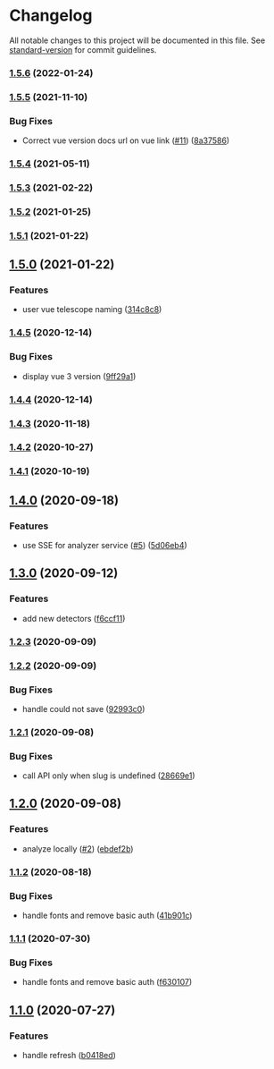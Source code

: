 # Changelog

All notable changes to this project will be documented in this file. See [standard-version](https://github.com/conventional-changelog/standard-version) for commit guidelines.

### [1.5.6](https://github.com/nuxtlabs/vue-telescope-extensions/compare/v1.5.5...v1.5.6) (2022-01-24)

### [1.5.5](https://github.com/nuxtlabs/vue-telescope-extensions/compare/v1.5.4...v1.5.5) (2021-11-10)


### Bug Fixes

* Correct vue version docs url on vue link ([#11](https://github.com/nuxtlabs/vue-telescope-extensions/issues/11)) ([8a37586](https://github.com/nuxtlabs/vue-telescope-extensions/commit/8a37586141def69c3c291d525ad808ceee72898c))

### [1.5.4](https://github.com/nuxtlabs/vue-telescope-extensions/compare/v1.5.3...v1.5.4) (2021-05-11)

### [1.5.3](https://github.com/nuxtlabs/vue-telescope-extensions/compare/v1.5.2...v1.5.3) (2021-02-22)

### [1.5.2](https://github.com/nuxt-company/vue-telescope-extensions/compare/v1.5.1...v1.5.2) (2021-01-25)

### [1.5.1](https://github.com/nuxt-company/vue-telemetry-extensions/compare/v1.5.0...v1.5.1) (2021-01-22)

## [1.5.0](https://github.com/nuxt-company/vue-telemetry-extensions/compare/v1.4.5...v1.5.0) (2021-01-22)


### Features

* user vue telescope naming ([314c8c8](https://github.com/nuxt-company/vue-telemetry-extensions/commit/314c8c8f9735540aa9ff8276913a20bf11c5e3fe))

### [1.4.5](https://github.com/nuxt-company/vue-telemetry-extensions/compare/v1.4.4...v1.4.5) (2020-12-14)


### Bug Fixes

* display vue 3 version ([9ff29a1](https://github.com/nuxt-company/vue-telemetry-extensions/commit/9ff29a10d0e19e6adc6f81695739e1c0a5b83f11))

### [1.4.4](https://github.com/nuxt-company/vue-telemetry-extensions/compare/v1.4.3...v1.4.4) (2020-12-14)

### [1.4.3](https://github.com/nuxt-company/vue-telemetry-extensions/compare/v1.4.2...v1.4.3) (2020-11-18)

### [1.4.2](https://github.com/nuxt-company/vue-telemetry-extensions/compare/v1.4.1...v1.4.2) (2020-10-27)

### [1.4.1](https://github.com/nuxt-company/vue-telemetry-extensions/compare/v1.4.0...v1.4.1) (2020-10-19)

## [1.4.0](https://github.com/nuxt-company/vue-telemetry-extensions/compare/v1.3.0...v1.4.0) (2020-09-18)


### Features

* use SSE for analyzer service ([#5](https://github.com/nuxt-company/vue-telemetry-extensions/issues/5)) ([5d06eb4](https://github.com/nuxt-company/vue-telemetry-extensions/commit/5d06eb48bd93238faadc8725adc916c6502c4289))

## [1.3.0](https://github.com/nuxt-company/vue-telemetry-extensions/compare/v1.2.3...v1.3.0) (2020-09-12)


### Features

* add new detectors ([f6ccf11](https://github.com/nuxt-company/vue-telemetry-extensions/commit/f6ccf11465016b93408c613758dcc108ff2aebbe))

### [1.2.3](https://github.com/nuxt-company/vue-telemetry-extensions/compare/v1.2.2...v1.2.3) (2020-09-09)

### [1.2.2](https://github.com/nuxt-company/vue-telemetry-extensions/compare/v1.2.1...v1.2.2) (2020-09-09)


### Bug Fixes

* handle could not save ([92993c0](https://github.com/nuxt-company/vue-telemetry-extensions/commit/92993c0e349ca93661c67185dbd672527a6f8255))

### [1.2.1](https://github.com/nuxt-company/vue-telemetry-extensions/compare/v1.2.0...v1.2.1) (2020-09-08)


### Bug Fixes

* call API only when slug is undefined ([28669e1](https://github.com/nuxt-company/vue-telemetry-extensions/commit/28669e1ddbbc0ed21dc6bb5306eb62f8007782b4))

## [1.2.0](https://github.com/nuxt-company/vue-telemetry-extensions/compare/v1.1.2...v1.2.0) (2020-09-08)


### Features

* analyze locally ([#2](https://github.com/nuxt-company/vue-telemetry-extensions/issues/2)) ([ebdef2b](https://github.com/nuxt-company/vue-telemetry-extensions/commit/ebdef2bc968336c9a16d78a7743cf67cbd1df6b1))

### [1.1.2](https://github.com/nuxt-company/vue-telemetry-extensions/compare/v1.1.0...v1.1.2) (2020-08-18)


### Bug Fixes

* handle fonts and remove basic auth ([41b901c](https://github.com/nuxt-company/vue-telemetry-extensions/commit/41b901c1275e53c3b53bcaec90ebd2e3456d146c))

### [1.1.1](https://github.com/nuxt-company/vue-telemetry-extensions/compare/v1.1.0...v1.1.1) (2020-07-30)


### Bug Fixes

* handle fonts and remove basic auth ([f630107](https://github.com/nuxt-company/vue-telemetry-extensions/commit/f630107e69e6c08f37a65c252ac2696f80549512))

## [1.1.0](https://github.com/nuxt-company/vue-telemetry-extensions/compare/v1.0.0...v1.1.0) (2020-07-27)


### Features

* handle refresh ([b0418ed](https://github.com/nuxt-company/vue-telemetry-extensions/commit/b0418ed08adb75bbbbe5ba52fe14c399c3ca6f62))
